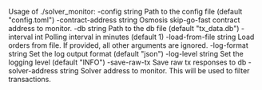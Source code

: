 Usage of ./solver_monitor:
  -config string
    	Path to the config file (default "config.toml")
  -contract-address string
    	Osmosis skip-go-fast contract address to monitor.
  -db string
    	Path to the db file (default "tx_data.db")
  -interval int
    	Polling interval in minutes (default 1)
  -load-from-file string
    	Load orders from file. If provided, all other arguments are ignored.
  -log-format string
    	Set the log output format (default "json")
  -log-level string
    	Set the logging level (default "INFO")
  -save-raw-tx
    	Save raw tx responses to db
  -solver-address string
    	Solver address to monitor. This will be used to filter transactions.
